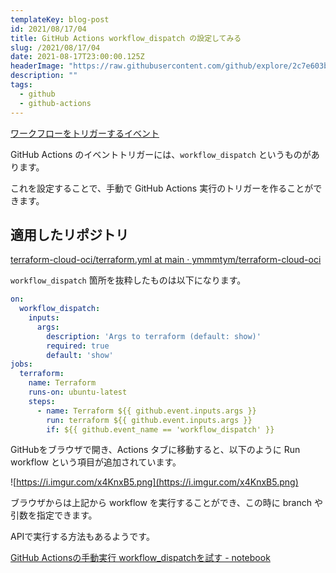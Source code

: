 ```yaml
---
templateKey: blog-post
id: 2021/08/17/04
title: GitHub Actions workflow_dispatch の設定してみる
slug: /2021/08/17/04
date: 2021-08-17T23:00:00.125Z
headerImage: "https://raw.githubusercontent.com/github/explore/2c7e603b797535e5ad8b4beb575ab3b7354666e1/topics/actions/actions.png"
description: ""
tags:
  - github
  - github-actions
---
```


[ワークフローをトリガーするイベント](https://docs.github.com/ja/actions/reference/events-that-trigger-workflows#workflow_dispatch)

GitHub Actions のイベントトリガーには、`workflow_dispatch` というものがあります。

これを設定することで、手動で GitHub Actions 実行のトリガーを作ることができます。

## 適用したリポジトリ

[terraform-cloud-oci/terraform.yml at main · ymmmtym/terraform-cloud-oci](https://github.com/ymmmtym/terraform-cloud-oci/blob/main/.github/workflows/terraform.yml)

`workflow_dispatch` 箇所を抜粋したものは以下になります。

```yaml
on:
  workflow_dispatch:
    inputs:
      args:
        description: 'Args to terraform (default: show)'
        required: true
        default: 'show'
jobs:
  terraform:
    name: Terraform
    runs-on: ubuntu-latest
    steps:
      - name: Terraform ${{ github.event.inputs.args }}
        run: terraform ${{ github.event.inputs.args }}
        if: ${{ github.event_name == 'workflow_dispatch' }}
```

GitHubをブラウザで開き、Actions タブに移動すると、以下のように Run workflow という項目が追加されています。

![https://i.imgur.com/x4KnxB5.png](https://i.imgur.com/x4KnxB5.png)

ブラウザからは上記から workflow を実行することができ、この時に branch や引数を指定できます。

APIで実行する方法もあるようです。

[GitHub Actionsの手動実行 workflow_dispatchを試す - notebook](https://swfz.hatenablog.com/entry/2020/07/10/201136)
